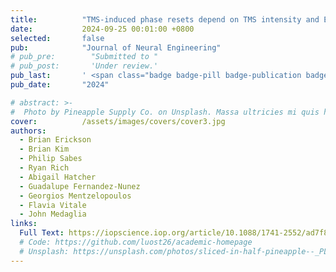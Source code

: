 ```yaml
---
title:          "TMS-induced phase resets depend on TMS intensity and EEG phase"
date:           2024-09-25 00:01:00 +0800
selected:       false
pub:            "Journal of Neural Engineering"
# pub_pre:        "Submitted to "
# pub_post:       'Under review.'
pub_last:       ' <span class="badge badge-pill badge-publication badge-success">Spotlight</span>'
pub_date:       "2024"

# abstract: >-
#  Photo by Pineapple Supply Co. on Unsplash. Massa ultricies mi quis hendrerit dolor magna. Arcu non odio euismod lacinia at quis risus sed. Et tortor at risus viverra. Enim neque volutpat ac tincidunt. Dictum varius duis at consectetur lorem donec.
cover:          /assets/images/covers/cover3.jpg
authors:
  - Brian Erickson
  - Brian Kim
  - Philip Sabes
  - Ryan Rich
  - Abigail Hatcher
  - Guadalupe Fernandez-Nunez
  - Georgios Mentzelopoulos
  - Flavia Vitale
  - John Medaglia
links:
  Full Text: https://iopscience.iop.org/article/10.1088/1741-2552/ad7f87/meta
  # Code: https://github.com/luost26/academic-homepage
  # Unsplash: https://unsplash.com/photos/sliced-in-half-pineapple--_PLJZmHZzk
---
```

